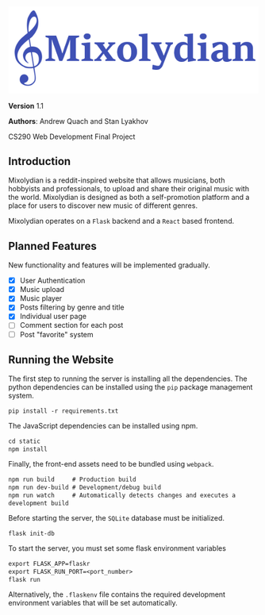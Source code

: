 ![Mixolydian](static/logo.png?raw=true)

**Version** 1.1

**Authors**: Andrew Quach and Stan Lyakhov

CS290 Web Development Final Project

## Introduction
Mixolydian is a reddit-inspired website that allows musicians, both hobbyists and professionals, to upload and share their original music with the world. Mixolydian is designed as both a self-promotion platform and a place for users to discover new music of different genres.

Mixolydian operates on a `Flask` backend and a `React` based frontend.
## Planned Features
New functionality and features will be implemented gradually.

- [x] User Authentication
- [x] Music upload
- [x] Music player
- [x] Posts filtering by genre and title
- [x] Individual user page
- [ ] Comment section for each post
- [ ] Post "favorite" system

## Running the Website
The first step to running the server is installing all the dependencies.
The python dependencies can be installed using the `pip` package management system.
```
pip install -r requirements.txt
```

The JavaScript dependencies can be installed using npm.
```
cd static
npm install
```

Finally, the front-end assets need to be bundled using `webpack`.
```
npm run build     # Production build
npm run dev-build # Development/debug build
npm run watch     # Automatically detects changes and executes a development build
```

Before starting the server, the `SQLite` database must be initialized.
```
flask init-db
```

To start the server, you must set some flask environment variables
```
export FLASK_APP=flaskr
export FLASK_RUN_PORT=<port_number>
flask run
```

Alternatively, the `.flaskenv` file contains the required development environment variables that will be set automatically.
